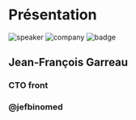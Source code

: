 <!-- .slide: class="speaker-slide" -->

# Présentation

![speaker](./assets/images/jf.jpg)
![company](./assets/images/logo-sfeir-blanc.png)
![badge](./assets/images/gde.png)

## Jean-François Garreau

### CTO front

<!-- .element: class="icon-rule icon-first" -->

### @jefbinomed

<!-- .element: class="icon-twitter icon-second" -->
